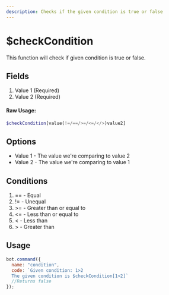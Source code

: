 ```yaml
---
description: Checks if the given condition is true or false
---
```


# $checkCondition

This function will check if given condition is true or false.

## Fields


1. Value 1 \(Required\)
2. Value 2 \(Required\)

#### Raw Usage: 
```php
$checkCondition[value(!=/==/>=/<=/</>)value2]
```

## Options

* Value 1 - The value we're comparing to value 2
* Value 2 - The value we're comparing to value 1

## Conditions

1. == - Equal
2. != - Unequal
3. &gt;= - Greater than or equal to
4. &lt;= - Less than or equal to
5. &lt; - Less than
6. &gt; - Greater than

## Usage

```js
bot.command({
  name: "condition",
  code: `Given condition: 1>2
  The given condition is $checkCondition[1>2]`
  //Returns false
});

```


